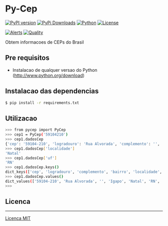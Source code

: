# Py-Cep

[![PyPI version](https://img.shields.io/pypi/v/Py-Cep?style=for-the-badge)](https://pypi.org/project/Py-Cep/)
[![PyPi Downloads](https://img.shields.io/pypi/dm/Py-Cep?style=for-the-badge)](https://pypistats.org/packages/Py-Cep)
[![Python](https://img.shields.io/pypi/pyversions/Py-Cep?style=for-the-badge&logo=python)](https://www.python.org/)
[![License](https://img.shields.io/github/license/thomaznathanael/Py-Cep?style=for-the-badge)](https://github.com/thomaznathanael/Py-Cep/blob/main/LICENSE)

[![Alerts](https://img.shields.io/lgtm/alerts/github/thomaznathanael/Py-Cep?style=for-the-badge&logo=lgtm)](https://lgtm.com/projects/g/thomaznathanael/Py-Cep/alerts/)
[![Quality](https://img.shields.io/lgtm/grade/python/github/thomaznathanael/Py-Cep?style=for-the-badge&logo=lgtm)](https://lgtm.com/projects/g/thomaznathanael/Py-Cep/context:python)

Obtem informacoes de CEPs do Brasil

## Pre requisitos

  * Instalacao de qualquer versao do Python (http://www.python.org/download)
  
## Instalacao das dependencias

```bash
$ pip install -r requirements.txt
```

## Utilizacao

```bash
>>> from pycep import PyCep
>>> cep1 = PyCep('59104210')
>>> cep1.dadosCep
{'cep': '59104-210', 'logradouro': 'Rua Alvorada', 'complemento': '', 'bairro': 'Igapo', 'localidade': 'Natal', 'uf': 'RN', 'ibge': '2408102', 'gia': '', 'ddd': '84', 'siafi': '1761'}
>>> cep1.dadosCep['localidade']
'Natal'
>>> cep1.dadosCep['uf']
'RN'
>>> cep1.dadosCep.keys()
dict_keys(['cep', 'logradouro', 'complemento', 'bairro', 'localidade', 'uf', 'ibge', 'gia', 'ddd', 'siafi'])
>>> cep1.dadosCep.values()
dict_values(['59104-210', 'Rua Alvorada', '', 'Igapo', 'Natal', 'RN', '2408102', '', '84', '1761'])
>>>
```

## Licenca
-------
[Licenca MIT](LICENSE)
